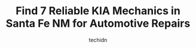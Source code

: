 ---
layout: ampstory
image: https://images.unsplash.com/photo-1575052159402-d23d4fab400c?ixlib=rb-4.0.3&ixid=MnwxMjA3fDB8MHxwaG90by1wYWdlfHx8fGVufDB8fHx8&auto=format&fit=crop&w=640&h=853&q=80
author: techidn
featured: false
description: For top-quality automotive repairs and maintenance, visit the 7 best KIA Mechanic in Santa Fe NM, USA. Their reputation for excellence and their dedication to customer satisfaction make them
title: Find 7 Reliable KIA Mechanics in Santa Fe NM for Automotive Repairs
cover:
   title: Find 7 Reliable KIA Mechanics in Santa Fe NM for Automotive Repairs
   subtitle: Rickpate
   background: https://images.unsplash.com/photo-1575052159402-d23d4fab400c?ixlib=rb-4.0.3&ixid=MnwxMjA3fDB8MHxwaG90by1wYWdlfHx8fGVufDB8fHx8&auto=format&fit=crop&w=640&h=853&q=80

pages: 
 - layout: thirds
   top: <h1>#1 Cutting Edge Automotive</h1>
   bottom: "<p>They rebuilt the engine on my classic 86 Toyota pickup!! I bought a truck that had been sitting for 15 years. It needed a serious over haul. These guys delivered some gre</p>"
   background: https://www.knot35.com/toplist/wp-content/uploads/2023/06/best-kia-mechanic-1-in-santa-fe-nm-1685832155.jpeg
   backgroundblur: true
 - layout: thirds
   top: <h1>#2 Auto Angel</h1>
   bottom: "<p>3140 Cerrillos Rd, Santa Fe, NM 87507, United States</p>"
   background: https://www.knot35.com/toplist/wp-content/uploads/2023/06/best-kia-mechanic-2-in-santa-fe-nm-1685832155.jpeg
   cta:
      link: https://www.knot35.com/toplist/find-7-reliable-kia-mechanics-in-santa-fe-nm-for-automotive-repairs/
      text: Find 7 Reliable KIA Mechanics in Santa Fe NM for Automotive Repairs
 - layout: thirds
   top: <h1>#3 Auto Care 2000</h1>
   bottom: "<p>2912 Cerrillos Rd, Santa Fe, NM 87507, United States</p>"
   background: https://www.knot35.com/toplist/wp-content/uploads/2023/06/best-kia-mechanic-3-in-santa-fe-nm-1685832156.jpeg
   cta:
      link: https://www.knot35.com/toplist/find-7-reliable-kia-mechanics-in-santa-fe-nm-for-automotive-repairs/
      text: Find 7 Reliable KIA Mechanics in Santa Fe NM for Automotive Repairs
 - layout: thirds
   top: <h1>#4 FAST-FOREIGN Auto Services Techs</h1>
   bottom: "<p>2786 Agua Fria St, Santa Fe, NM 87507, United States</p>"
   background: https://images.unsplash.com/photo-1602536052359-ef94c21c5948?ixlib=rb-4.0.3&ixid=MnwxMjA3fDB8MHxwaG90by1wYWdlfHx8fGVufDB8fHx8&auto=format&fit=crop&w=640&h=853&q=80
   cta:
      link: https://www.knot35.com/toplist/find-7-reliable-kia-mechanics-in-santa-fe-nm-for-automotive-repairs/
      text: Find 7 Reliable KIA Mechanics in Santa Fe NM for Automotive Repairs
 - layout: thirds
   top: <h1>#5 Master Tech Auto Repair</h1>
   bottom: "<p>1221 Calle de Comercio, Santa Fe, NM 87507, United States</p>"
   background: https://images.unsplash.com/photo-1462556791646-c201b8241a94?ixlib=rb-4.0.3&ixid=MnwxMjA3fDB8MHxwaG90by1wYWdlfHx8fGVufDB8fHx8&auto=format&fit=crop&w=640&h=853&q=80
   cta:
      link: https://www.knot35.com/toplist/find-7-reliable-kia-mechanics-in-santa-fe-nm-for-automotive-repairs/
      text: Find 7 Reliable KIA Mechanics in Santa Fe NM for Automotive Repairs
 - layout: thirds
   top: <h1>#6 Santa Fe AutoTec</h1>
   bottom: "<p>1196 Harrison Rd, Santa Fe, NM 87507, United States</p>"
   background: https://images.unsplash.com/photo-1632260260864-caf7fde5ec36?ixlib=rb-4.0.3&ixid=MnwxMjA3fDB8MHxwaG90by1wYWdlfHx8fGVufDB8fHx8&auto=format&fit=crop&w=640&h=853&q=80
   cta:
      link: https://www.knot35.com/toplist/find-7-reliable-kia-mechanics-in-santa-fe-nm-for-automotive-repairs/
      text: Find 7 Reliable KIA Mechanics in Santa Fe NM for Automotive Repairs
 - layout: thirds
   top: <h1>#7 Expert Auto Repair & Services</h1>
   bottom: "<p>2872 Trades West Rd, Santa Fe, NM 87507, United States</p>"
   background: https://images.unsplash.com/photo-1604871000636-074fa5117945?ixlib=rb-4.0.3&ixid=MnwxMjA3fDB8MHxwaG90by1wYWdlfHx8fGVufDB8fHx8&auto=format&fit=crop&w=640&h=853&q=80
   cta:
      link: https://www.knot35.com/toplist/find-7-reliable-kia-mechanics-in-santa-fe-nm-for-automotive-repairs/
      text: Find 7 Reliable KIA Mechanics in Santa Fe NM for Automotive Repairs
 - layout: thirds
   middle: Continue reading...
   background: https://images.unsplash.com/photo-1509114397022-ed747cca3f65?ixlib=rb-4.0.3&ixid=MnwxMjA3fDB8MHxwaG90by1wYWdlfHx8fGVufDB8fHx8&auto=format&fit=crop&w=640&h=853&q=80
   cta:
      link: https://www.knot35.com/toplist/find-7-reliable-kia-mechanics-in-santa-fe-nm-for-automotive-repairs/
      text: Find 7 Reliable KIA Mechanics in Santa Fe NM for Automotive Repairs
      
---